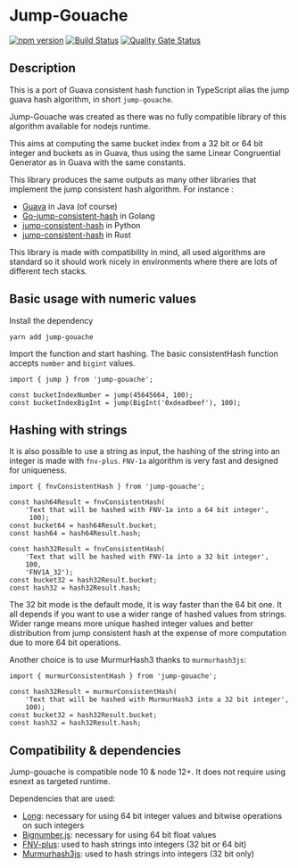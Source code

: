 # Jump-Gouache
[![npm version](https://badge.fury.io/js/jump-gouache.svg)](https://badge.fury.io/js/jump-gouache) [![Build Status](https://github.com/bhoudu/jump-gouache/actions/workflows/build.yml/badge.svg?branch=master)](https://github.com/bhoudu/jump-gouache/actions?query=branch%3Amaster) [![Quality Gate Status](https://sonarcloud.io/api/project_badges/measure?project=bhoudu_jump-gouache&metric=alert_status)](https://sonarcloud.io/dashboard?id=bhoudu_jump-gouache)

## Description

This is a port of Guava consistent hash function in TypeScript alias the jump guava hash algorithm, in short `jump-gouache`.

Jump-Gouache was created as there was no fully compatible library of this algorithm available for nodejs runtime.

This aims at computing the same bucket index from a 32 bit or 64 bit integer and buckets as in Guava, thus using the same Linear Congruential Generator as in Guava with the same constants.

This library produces the same outputs as many other libraries that implement the jump consistent hash algorithm. For instance :
- [Guava](https://github.com/google/guava) in Java (of course)
- [Go-jump-consistent-hash](https://github.com/lithammer/go-jump-consistent-hash) in Golang
- [jump-consistent-hash](https://pypi.org/project/jump-consistent-hash/) in Python
- [jump-consistent-hash](https://docs.rs/jump-consistent-hash) in Rust

This library is made with compatibility in mind, all used algorithms are standard so it should work nicely in environments where there are lots of different tech stacks.

## Basic usage with numeric values

Install the dependency

    yarn add jump-gouache

Import the function and start hashing. The basic consistentHash function accepts `number` and `bigint` values.

    import { jump } from 'jump-gouache';
     
    const bucketIndexNumber = jump(45645664, 100);
    const bucketIndexBigInt = jump(BigInt('0xdeadbeef'), 100);

## Hashing with strings

It is also possible to use a string as input, the hashing of the string into an integer is made with `fnv-plus`.
`FNV-1a` algorithm is very fast and designed for uniqueness.

    import { fnvConsistentHash } from 'jump-gouache';
        
    const hash64Result = fnvConsistentHash(
        'Text that will be hashed with FNV-1a into a 64 bit integer', 
         100);
    const bucket64 = hash64Result.bucket;
    const hash64 = hash64Result.hash;
    
    const hash32Result = fnvConsistentHash(
        'Text that will be hashed with FNV-1a into a 32 bit integer', 
        100, 
        'FNV1A_32');
    const bucket32 = hash32Result.bucket;
    const hash32 = hash32Result.hash;

The 32 bit mode is the default mode, it is way faster than the 64 bit one. It all depends if you want to use a wider range of hashed values from strings.
Wider range means more unique hashed integer values and better distribution from jump consistent hash at the expense of more computation due to more 64 bit operations.

Another choice is to use MurmurHash3 thanks to `murmurhash3js`:

    import { murmurConsistentHash } from 'jump-gouache';
    
    const hash32Result = murmurConsistentHash(
        'Text that will be hashed with MurmurHash3 into a 32 bit integer', 
        100);
    const bucket32 = hash32Result.bucket;
    const hash32 = hash32Result.hash;

## Compatibility & dependencies

Jump-gouache is compatible node 10 & node 12+. It does not require using esnext as targeted runtime.

Dependencies that are used:
- [Long](https://www.npmjs.com/package/long): necessary for using 64 bit integer values and bitwise operations on such integers
- [Bignumber.js](https://www.npmjs.com/package/bignumber.js): necessary for using 64 bit float values
- [FNV-plus](https://www.npmjs.com/package/fnv-plus): used to hash strings into integers (32 bit or 64 bit)
- [Murmurhash3js](https://www.npmjs.com/package/murmurhash3js): used to hash strings into integers (32 bit only)
